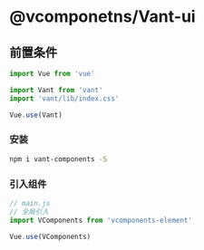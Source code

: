 # @vcomponetns/Vant-ui

## 前置条件
```js
import Vue from 'vue'

import Vant from 'vant'
import 'vant/lib/index.css'

Vue.use(Vant)
```

### 安装
```sh
npm i vant-components -S
```

### 引入组件
```js
// main.js
// 全局引入
import VComponents from 'vcomponents-element'

Vue.use(VComponents)
```


